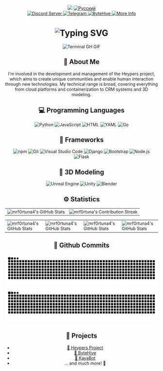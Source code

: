 <!-- README.md -->
<!-- lang: en-->
<div align="center">
  <a>
    <img src="https://komarev.com/ghpvc/?username=mrf0rtuna4&style=flat-square&color=green&label=PROFILE+VIEWS" />
  </a>
  <a href="locales/ru.md">
    <img src="https://img.shields.io/badge/Язык-Русский-blue" alt="Русский" />
  </a>
</div>
 
<div align="center">
  <a href="http://heypers-lab.ml/">
    <img src="https://img.shields.io/discord/823510265504989194.svg?style=for-the-badge&logo=discord&logoColor=white&color=7289DA" alt="Discord Server" />
  </a>
  <a href="https://t.me/heypers_project">
    <img src="https://img.shields.io/badge/Join%20us%20on-Telegram-blue?style=for-the-badge&logo=telegram" alt="Telegram" />
  </a>
  <a href="https://github.com/ByteHive-Dev">
    <img src="https://img.shields.io/badge/For%20Developers-ByteHive-blue?style=for-the-badge&logo=github" alt="ByteHive" />
  </a>
  <a href="https://mrf0rtuna4.github.io/">
    <img src="https://img.shields.io/badge/More%20Info-Visit%20Here-blueviolet?style=for-the-badge" alt="More Info" />
  </a> 
</div>

<div align="center">
    <h1><img src="https://readme-typing-svg.herokuapp.com?font=Jetbrains+mono&size=40&duration=3000&color=33FF33&center=true&vCenter=true&width=435&lines=Hi...+I'm+Mr_Fortuna;This+is..;..my+Github..;" alt="Typing SVG"/></h1>
    <p><img src="termina-gh.gif" alt="Terminal GH GIF" /></p>
</div>

<div align="center">
    <h2>🚀 About Me</h2>
<!--     <p><img src="termina-gh.gif" alt="Terminal GH GIF" /></p> -->
    <p> I'm involved in the development and management of the Heypers project, which aims to create unique communities and enable human interaction through new technologies. My technical range is broad, covering everything from cloud platforms and containerization to CRM systems and 3D modeling.</p>
</div>

<h2 align="center" class="section-heading">💻 Programming Languages</h2>
<div align="center">
  <img src="https://img.shields.io/badge/Python-3776AB?style=for-the-badge&logo=python&logoColor=white" alt="Python"/>
  <img src="https://img.shields.io/badge/JavaScript-F7DF1E?style=for-the-badge&logo=javascript&logoColor=black" alt="JavaScript"/>
  <img src="https://img.shields.io/badge/HTML-8cfc98?style=for-the-badge&logo=html&logoColor=white" alt="HTML"/>
  <img src="https://img.shields.io/badge/YAML-0A0A0A?style=for-the-badge" alt="YAML"/>
  <img src="https://img.shields.io/badge/Go-00ADD8?style=for-the-badge&logo=go&logoColor=white" alt="Go"/>

<h2 align="center" class="section-heading">🔧 Frameworks</h2>
<div align="center">
  <img src="https://img.shields.io/badge/npm-CB3837?style=for-the-badge&logo=npm&logoColor=white" alt="npm"/>
  <img src="https://img.shields.io/badge/Git-F05032?style=for-the-badge&logo=git&logoColor=white" alt="Git"/>
  <img src="https://img.shields.io/badge/Visual%20Studio%20Code-007ACC?style=for-the-badge&logo=visualstudiocode&logoColor=white" alt="Visual Studio Code"/>
  <img src="https://img.shields.io/badge/Django-092E20?style=for-the-badge&logo=django&logoColor=green" alt="Django"/>
  <img src="https://img.shields.io/badge/Bootstrap-7952B3?style=for-the-badge&logo=bootstrap&logoColor=white" alt="Bootstrap"/>
  <img src="https://img.shields.io/badge/Node.js-339933?style=for-the-badge&logo=nodedotjs&logoColor=white" alt="Node.js"/>
  <img src="https://img.shields.io/badge/Flask-000000?style=for-the-badge&logo=flask&logoColor=white" alt="Flask"/>
</div>

<div align="center">
    <h2 align="center" class="section-heading">👾 3D Modeling</h2>
    <img src="https://img.shields.io/badge/Unreal_Engine-313131?style=for-the-badge&logo=unreal-engine&logoColor=white" alt="Unreal Engine"/>
    <img src="https://img.shields.io/badge/Unity-000000?style=for-the-badge&logo=unity&logoColor=white" alt="Unity"/>
    <img src="https://img.shields.io/badge/Blender-FF4000?style=for-the-badge&logo=blender&logoColor=white" alt="Blender"/>
</div>

<div align="center">
<h2 align="center" class="section-heading"> ⚙️ Statistics</h2>
 <table align="center" width="100%" height="100%" >
    <tr>
       <td><img style="border: none;" src="https://github-profile-summary-cards.vercel.app/api/cards/profile-details?username=mrf0rtuna4&theme=github_dark" alt="mrf0rtuna4's GitHub Stats"/></td>   
       <td><img style="border: none;" src="https://github-readme-streak-stats.herokuapp.com/?user=mrf0rtuna4&theme=merko" alt="mrf0rtuna's Contribution Streak"/></td>
    </tr>
 </table>

 <table align="center" width="100%" height="100%" >
    <tr>
        <td><img style="border: none;" src="https://github-profile-summary-cards.vercel.app/api/cards/stats?username=mrf0rtuna4&theme=github_dark" alt="mrf0rtuna4's GitHub Stats"/></td>
        <td><img style="border: none;" src="https://github-profile-summary-cards.vercel.app/api/cards/productive-time?username=mrf0rtuna4&theme=github_dark&utcOffset=10" alt="mrf0rtuna4's GitHub Stats"/>
        <td><img style="border: none;" src="https://github-profile-summary-cards.vercel.app/api/cards/repos-per-language?username=mrf0rtuna4&theme=github_dark" alt="mrf0rtuna4's GitHub Stats"/></td>
        <td><img style="border: none;" src="https://github-profile-summary-cards.vercel.app/api/cards/most-commit-language?username=mrf0rtuna4&theme=github_dark" alt="mrf0rtuna4's GitHub Stats"/></td>
    </tr>
 </table>
</div>

<div align="center">
  <h2>🚀 Github Commits</h2>
  <img src="https://raw.githubusercontent.com/mrf0rtuna4/mrf0rtuna4/output/github-contribution-grid-snake-dark.svg#gh-dark-mode-only" alt="GitHub Contribution Grid Snake Animation Dark Mode"/>
  <img src="https://raw.githubusercontent.com/mrf0rtuna4/mrf0rtuna4/output/github-contribution-grid-snake.svg#gh-light-mode-only" alt="GitHub Contribution Grid Snake Animation Light Mode"/>
</div>

## 🚀 Projects

- [🌟 Heypers Project](https://discord.gg/N8MYbANVJ6) 
- [🐝 ByteHive](https://github.com/ByteHive-Dev) 
- [🤖 KayaBot](https://github.com/mrf0rtuna4/KayaBot) 
- ... and much more! 🚀
